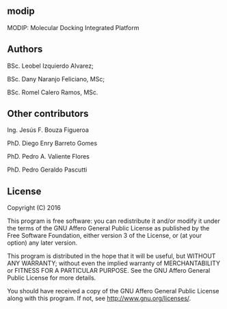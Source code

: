 ## modip
MODIP: Molecular Docking Integrated Platform

## Authors
   BSc. Leobel Izquierdo Alvarez;

   BSc. Dany Naranjo Feliciano, MSc;

   BSc. Romel Calero Ramos, MSc.


## Other contributors
   Ing. Jesús F. Bouza Figueroa

   PhD. Diego Enry Barreto Gomes

   PhD. Pedro A. Valiente Flores

   PhD. Pedro Geraldo Pascutti
 

## License
   Copyright (C) 2016

   This program is free software: you can redistribute it and/or modify
   it under the terms of the GNU Affero General Public License as
   published by the Free Software Foundation, either version 3 of the
   License, or (at your option) any later version.

   This program is distributed in the hope that it will be useful,
   but WITHOUT ANY WARRANTY; without even the implied warranty of
   MERCHANTABILITY or FITNESS FOR A PARTICULAR PURPOSE.  See the
   GNU Affero General Public License for more details.

   You should have received a copy of the GNU Affero General Public License
   along with this program.  If not, see <http://www.gnu.org/licenses/>.

